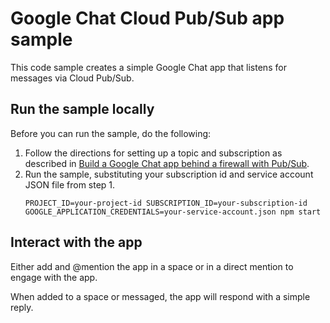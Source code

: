 # Google Chat Cloud Pub/Sub app sample

This code sample creates a simple Google Chat app that listens for
messages via Cloud Pub/Sub.

## Run the sample locally

Before you can run the sample, do the following:

  1. Follow the directions for setting up a topic and subscription as
     described in
     [Build a Google Chat app behind a firewall with Pub/Sub](https://developers.google.com/chat/api/guides/firewall/pub-sub).
  1. Run the sample, substituting your subscription id and service account JSON file from step 1.
     ```
     PROJECT_ID=your-project-id SUBSCRIPTION_ID=your-subscription-id GOOGLE_APPLICATION_CREDENTIALS=your-service-account.json npm start
     ```

## Interact with the app

Either add and @mention the app in a space or in a direct mention to engage with the app.

When added to a space or messaged, the app will respond with a simple reply.
